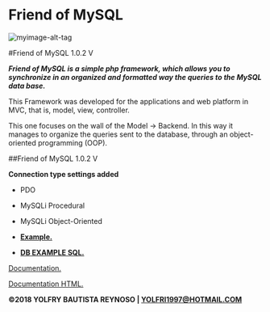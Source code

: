# Friend of MySQL

![myimage-alt-tag](https://raw.githubusercontent.com/yolfry/FriendofMySQL/master/FriendofMySQL/documentation/share.document/friendofMySQL.text.png)

#Friend of MySQL 1.0.2 V

***Friend of MySQL is a simple php framework, which allows you to synchronize in an organized and formatted way the queries
to the MySQL data base.***

This Framework was developed for the applications and web platform in MVC, that is, model, view, controller.


This one focuses on the wall of the Model -> Backend. In this way it manages to organize the queries sent to the database,
through an object-oriented programming (OOP).



##Friend of MySQL 1.0.2 V

**Connection type settings added**

* PDO

* MySQLi Procedural

* MySQLi Object-Oriented



* **[Example.](https://raw.githubusercontent.com/yolfry/FriendofMySQL/master/example.php)**

* **[DB EXAMPLE SQL.](https://raw.githubusercontent.com/yolfry/FriendofMySQL/master/example.sql)**


[Documentation.](https://github.com/yolfry/FriendofMySQL/wiki/documentation)

[Documentation  HTML.](https://raw.githubusercontent.com/yolfry/FriendofMySQL/master/FriendofMySQL/documentation/index.html)



**©2018 YOLFRY BAUTISTA REYNOSO | YOLFRI1997@HOTMAIL.COM**
